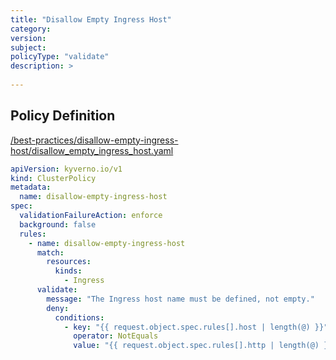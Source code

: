 ```yaml
---
title: "Disallow Empty Ingress Host"
category: 
version: 
subject: 
policyType: "validate"
description: >
    
---
```


## Policy Definition
<a href="https://github.com/kyverno/policies/raw/main//best-practices/disallow-empty-ingress-host/disallow_empty_ingress_host.yaml" target="-blank">/best-practices/disallow-empty-ingress-host/disallow_empty_ingress_host.yaml</a>

```yaml
apiVersion: kyverno.io/v1
kind: ClusterPolicy
metadata:
  name: disallow-empty-ingress-host
spec:
  validationFailureAction: enforce
  background: false
  rules:
    - name: disallow-empty-ingress-host
      match:
        resources:
          kinds:
            - Ingress
      validate:
        message: "The Ingress host name must be defined, not empty."
        deny:
          conditions:
            - key: "{{ request.object.spec.rules[].host | length(@) }}"
              operator: NotEquals
              value: "{{ request.object.spec.rules[].http | length(@) }}"
```
